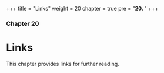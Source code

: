 +++
title = "Links"
weight = 20
chapter = true
pre = "<b>20. </b>"
+++

### Chapter 20

# Links

This chapter provides links for further reading.